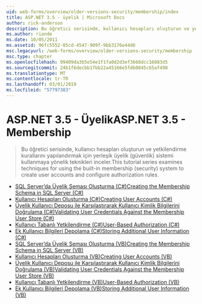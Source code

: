 ```yaml
---
uid: web-forms/overview/older-versions-security/membership/index
title: ASP.NET 3.5 - üyelik | Microsoft Docs
author: rick-anderson
description: Bu öğretici serisinde, kullanıcı hesapları oluşturun ve yetkilendirme kurallarını yapılandırmak için yerleşik üyelik (güvenlik) sistemi kullanmaya yönelik teknikleri inceler.
ms.author: riande
ms.date: 10/05/2011
ms.assetid: 96fc5552-05cd-4547-909f-9bb3176e44d6
msc.legacyurl: /web-forms/overview/older-versions-security/membership
msc.type: chapter
ms.openlocfilehash: 99409da3b5e54e1f1fa0d2d3ef3668dcc16083d5
ms.sourcegitcommit: 24b1f6decbb17bb22a45166e5fdb0845c65af498
ms.translationtype: MT
ms.contentlocale: tr-TR
ms.lasthandoff: 03/01/2019
ms.locfileid: "57797383"
---
```

<a name="aspnet-35---membership"></a><span data-ttu-id="9f010-103">ASP.NET 3.5 - Üyelik</span><span class="sxs-lookup"><span data-stu-id="9f010-103">ASP.NET 3.5 - Membership</span></span>
====================
> <span data-ttu-id="9f010-104">Bu öğretici serisinde, kullanıcı hesapları oluşturun ve yetkilendirme kurallarını yapılandırmak için yerleşik üyelik (güvenlik) sistemi kullanmaya yönelik teknikleri inceler.</span><span class="sxs-lookup"><span data-stu-id="9f010-104">This tutorial series examines techniques for using the built-in membership (security) system to create user accounts and configure authorization rules.</span></span>


- [<span data-ttu-id="9f010-105">SQL Server’da Üyelik Şeması Oluşturma (C#)</span><span class="sxs-lookup"><span data-stu-id="9f010-105">Creating the Membership Schema in SQL Server (C#)</span></span>](creating-the-membership-schema-in-sql-server-cs.md)
- [<span data-ttu-id="9f010-106">Kullanıcı Hesapları Oluşturma (C#)</span><span class="sxs-lookup"><span data-stu-id="9f010-106">Creating User Accounts (C#)</span></span>](creating-user-accounts-cs.md)
- [<span data-ttu-id="9f010-107">Üyelik Kullanıcı Deposu ile Karşılaştırarak Kullanıcı Kimlik Bilgilerini Doğrulama (C#)</span><span class="sxs-lookup"><span data-stu-id="9f010-107">Validating User Credentials Against the Membership User Store (C#)</span></span>](validating-user-credentials-against-the-membership-user-store-cs.md)
- [<span data-ttu-id="9f010-108">Kullanıcı Tabanlı Yetkilendirme (C#)</span><span class="sxs-lookup"><span data-stu-id="9f010-108">User-Based Authorization (C#)</span></span>](user-based-authorization-cs.md)
- [<span data-ttu-id="9f010-109">Ek Kullanıcı Bilgileri Depolama (C#)</span><span class="sxs-lookup"><span data-stu-id="9f010-109">Storing Additional User Information (C#)</span></span>](storing-additional-user-information-cs.md)
- [<span data-ttu-id="9f010-110">SQL Server’da Üyelik Şeması Oluşturma (VB)</span><span class="sxs-lookup"><span data-stu-id="9f010-110">Creating the Membership Schema in SQL Server (VB)</span></span>](creating-the-membership-schema-in-sql-server-vb.md)
- [<span data-ttu-id="9f010-111">Kullanıcı Hesapları Oluşturma (VB)</span><span class="sxs-lookup"><span data-stu-id="9f010-111">Creating User Accounts (VB)</span></span>](creating-user-accounts-vb.md)
- [<span data-ttu-id="9f010-112">Üyelik Kullanıcı Deposu ile Karşılaştırarak Kullanıcı Kimlik Bilgilerini Doğrulama (VB)</span><span class="sxs-lookup"><span data-stu-id="9f010-112">Validating User Credentials Against the Membership User Store (VB)</span></span>](validating-user-credentials-against-the-membership-user-store-vb.md)
- [<span data-ttu-id="9f010-113">Kullanıcı Tabanlı Yetkilendirme (VB)</span><span class="sxs-lookup"><span data-stu-id="9f010-113">User-Based Authorization (VB)</span></span>](user-based-authorization-vb.md)
- [<span data-ttu-id="9f010-114">Ek Kullanıcı Bilgileri Depolama (VB)</span><span class="sxs-lookup"><span data-stu-id="9f010-114">Storing Additional User Information (VB)</span></span>](storing-additional-user-information-vb.md)
